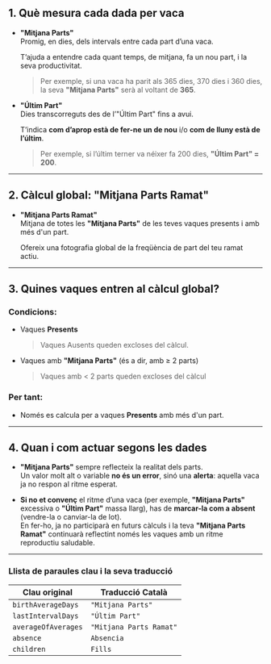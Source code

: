 ## 1. Què mesura cada dada per vaca

- **"Mitjana Parts"**  
  Promig, en dies, dels intervals entre cada part d’una vaca.

  T’ajuda a entendre cada quant temps, de mitjana, fa un nou part, i la seva productivitat.

  > Per exemple, si una vaca ha parit als 365 dies, 370 dies i 360 dies, la seva **"Mitjana Parts"** serà al voltant de **365**.

- **"Últim Part"**  
  Dies transcorreguts des de l’"Últim Part" fins a avui.

  T’indica **com d’aprop està de fer-ne un de nou** i/o **com de lluny està de l’últim**.

  > Per exemple, si l’últim terner va néixer fa 200 dies, **"Últim Part" = 200**.

---

## 2. Càlcul global: "Mitjana Parts Ramat"

- **"Mitjana Parts Ramat"**  
  Mitjana de totes les **"Mitjana Parts"** de les teves vaques presents i amb més d'un part.

  Ofereix una fotografia global de la freqüència de part del teu ramat actiu.

---

## 3. Quines vaques entren al càlcul global?

### Condicions:

- Vaques **Presents**
  > Vaques Ausents queden excloses del càlcul.
- Vaques amb **"Mitjana Parts"** (és a dir, amb ≥ 2 parts)
  > Vaques amb < 2 parts queden excloses del càlcul

### Per tant:

- Només es calcula per a vaques **Presents** amb més d'un part.

---

## 4. Quan i com actuar segons les dades

- **"Mitjana Parts"** sempre reflecteix la realitat dels parts.  
  Un valor molt alt o variable **no és un error**, sinó una **alerta**: aquella vaca ja no respon al ritme esperat.

- **Si no et convenç** el ritme d’una vaca (per exemple, **"Mitjana Parts"** excessiva o **"Últim Part"** massa llarg), has de **marcar-la com a absent** (vendre-la o canviar-la de lot).  
  En fer-ho, ja no participarà en futurs càlculs i la teva **"Mitjana Parts Ramat"** continuarà reflectint només les vaques amb un ritme reproductiu saludable.

---

### Llista de paraules clau i la seva traducció

| Clau original       | Traducció Català        |
| ------------------- | ----------------------- |
| `birthAverageDays`  | `"Mitjana Parts"`       |
| `lastIntervalDays`  | `"Últim Part"`          |
| `averageOfAverages` | `"Mitjana Parts Ramat"` |
| `absence`           | `Absencia`              |
| `children`          | `Fills`                 |
